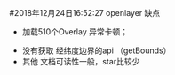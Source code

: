 #2018年12月24日16:52:27
openlayer 缺点  

* 加载510个Overlay 异常卡顿；
- 没有获取  经纬度边界的api  （getBounds）
- 其他 文档可读性一般，star比较少